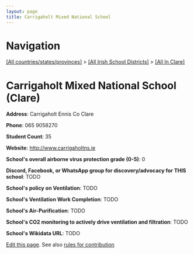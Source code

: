 ```yaml
---
layout: page
title: Carrigaholt Mixed National School
---
```

# Navigation

[[All countries/states/provinces]](../../..) > [[All Irish School Districts]](../..) > [[All In Clare]](..)

# Carrigaholt Mixed National School (Clare)

**Address**: Carrigaholt Ennis Co Clare

**Phone**: 065 9058270

**Student Count**: 35

**Website**: <http://www.carrigaholtns.ie>

**School's overall airborne virus protection grade (0-5)**: 0

**Discord, Facebook, or WhatsApp group for discovery/advocacy for THIS school**: TODO

**School's policy on Ventilation**: TODO

**School's Ventilation Work Completion**: TODO

**School's Air-Purification**: TODO

**School's CO2 monitoring to actively drive ventilation and filtration**: TODO

**School's Wikidata URL**: TODO


[Edit this page](https://github.com/ventilate-schools/Ireland/edit/main/./Clare/Carrigaholt_Mixed_National_School.md). See also [rules for contribution](../../../contribution-rules/)

